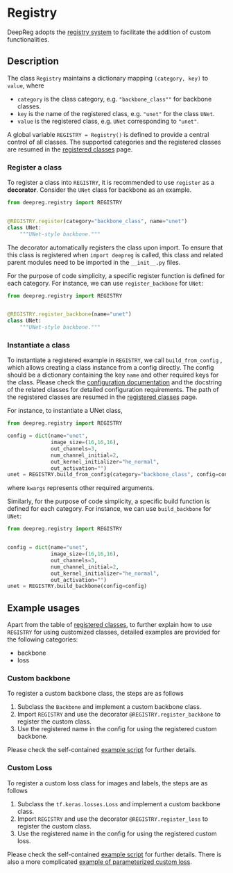 # Registry

DeepReg adopts the
[registry system](https://github.com/DeepRegNet/DeepReg/blob/main/deepreg/registry.py)
to facilitate the addition of custom functionalities.

## Description

The class `Registry` maintains a dictionary mapping `(category, key)` to `value`, where

- `category` is the class category, e.g. `"backbone_class""` for backbone classes.
- `key` is the name of the registered class, e.g. `"unet"` for the class `UNet`.
- `value` is the registered class, e.g. `UNet` corresponding to `"unet"`.

A global variable `REGISTRY = Registry()` is defined to provide a central control of all
classes. The supported categories and the registered classes are resumed in the
[registered classes](registered_classes.html) page.

### Register a class

To register a class into `REGISTRY`, it is recommended to use `register` as a
**decorator**. Consider the `UNet` class for backbone as an example.

```python
from deepreg.registry import REGISTRY


@REGISTRY.register(category="backbone_class", name="unet")
class UNet:
    """UNet-style backbone."""
```

The decorator automatically registers the class upon import. To ensure that this class
is registered when `import deepreg` is called, this class and related parent modules
need to be imported in the `__init__.py` files.

For the purpose of code simplicity, a specific register function is defined for each
category. For instance, we can use `register_backbone` for `UNet`:

```python
from deepreg.registry import REGISTRY


@REGISTRY.register_backbone(name="unet")
class UNet:
    """UNet-style backbone."""
```

### Instantiate a class

To instantiate a registered example in `REGISTRY`, we call `build_from_config` , which
allows creating a class instance from a config directly. The config should be a
dictionary containing the key `name` and other required keys for the class. Please check
the [configuration documentation](configuration.html) and the docstring of the related
classes for detailed configuration requirements. The path of the registered classes are
resumed in the [registered classes](registered_classes.html) page.

For instance, to instantiate a UNet class,

```python
from deepreg.registry import REGISTRY

config = dict(name="unet",
              image_size=(16,16,16),
              out_channels=3,
              num_channel_initial=2,
              out_kernel_initializer="he_normal",
              out_activation="")
unet = REGISTRY.build_from_config(category="backbone_class", config=config)
```

where `kwargs` represents other required arguments.

Similarly, for the purpose of code simplicity, a specific build function is defined for
each category. For instance, we can use `build_backbone` for `UNet`:

```python
from deepreg.registry import REGISTRY


config = dict(name="unet",
              image_size=(16,16,16),
              out_channels=3,
              num_channel_initial=2,
              out_kernel_initializer="he_normal",
              out_activation="")
unet = REGISTRY.build_backbone(config=config)
```

## Example usages

Apart from the table of [registered classes](registered_classes.html), to further
explain how to use `REGISTRY` for using customized classes, detailed examples are
provided for the following categories:

- backbone
- loss

### Custom backbone

To register a custom backbone class, the steps are as follows

1. Subclass the `Backbone` and implement a custom backbone class.
2. Import `REGISTRY` and use the decorator `@REGISTRY.register_backbone` to register the
   custom class.
3. Use the registered name in the config for using the registered custom backbone.

Please check the self-contained
[example script](https://github.com/DeepRegNet/DeepReg/blob/main/examples/custom_backbone.py)
for further details.

### Custom Loss

To register a custom loss class for images and labels, the steps are as follows

1. Subclass the `tf.keras.losses.Loss` and implement a custom backbone class.
2. Import `REGISTRY` and use the decorator `@REGISTRY.register_loss` to register the
   custom class.
3. Use the registered name in the config for using the registered custom loss.

Please check the self-contained
[example script](https://github.com/DeepRegNet/DeepReg/blob/main/examples/custom_image_label_loss.py)
for further details. There is also a more complicated
[example of parameterized custom loss](https://github.com/DeepRegNet/DeepReg/blob/main/examples/custom_parameterized_image_label_loss.py).
